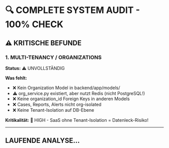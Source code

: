 # 🔍 COMPLETE SYSTEM AUDIT - 100% CHECK

## ⚠️ KRITISCHE BEFUNDE

### 1. MULTI-TENANCY / ORGANIZATIONS
**Status:** ⚠️ UNVOLLSTÄNDIG

**Was fehlt:**
- ❌ Kein Organization Model in backend/app/models/
- ⚠️ org_service.py existiert, aber nutzt Redis (nicht PostgreSQL!)
- ❌ Keine organization_id Foreign Keys in anderen Models
- ❌ Cases, Reports, Alerts nicht org-isolated
- ❌ Keine Tenant-Isolation auf DB-Ebene

**Kritikalität:** 🔴 HIGH - SaaS ohne Tenant-Isolation = Datenleck-Risiko!

---

## LAUFENDE ANALYSE...
